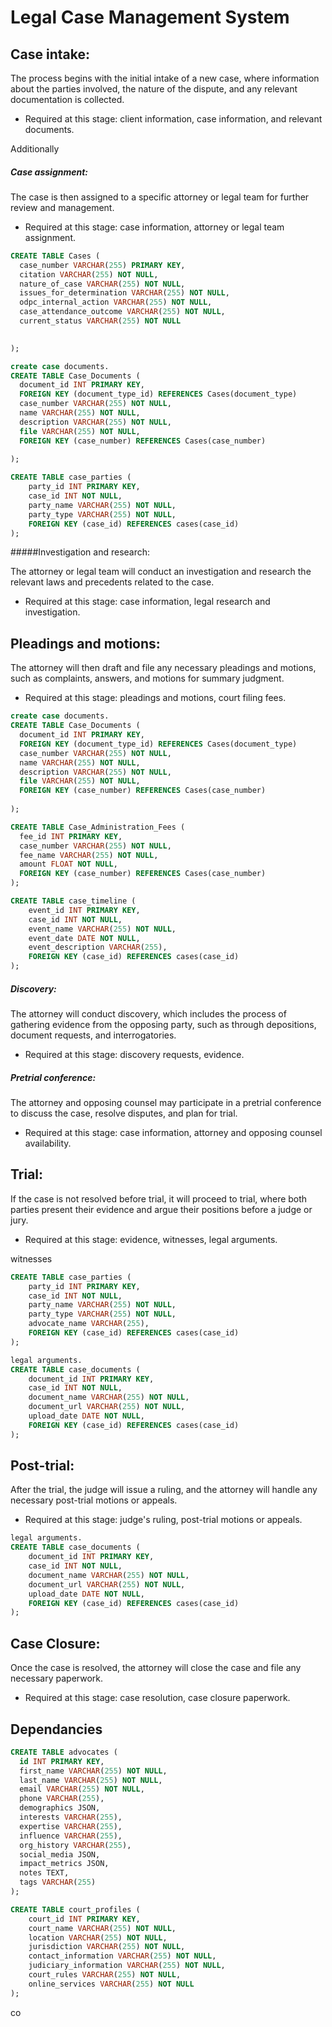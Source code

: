 # Legal Case Management System

## Case intake: 

The process begins with the initial intake of a new case, where information about the parties involved, the nature of the dispute, and any relevant documentation is collected.

- Required at this stage: client information, case information, and relevant documents.


Additionally

##### Case assignment: 
The case is then assigned to a specific attorney or legal team for further review and management.

- Required at this stage: case information, attorney or legal team assignment.
```sql
CREATE TABLE Cases (
  case_number VARCHAR(255) PRIMARY KEY,
  citation VARCHAR(255) NOT NULL,
  nature_of_case VARCHAR(255) NOT NULL,
  issues_for_determination VARCHAR(255) NOT NULL,
  odpc_internal_action VARCHAR(255) NOT NULL,
  case_attendance_outcome VARCHAR(255) NOT NULL,
  current_status VARCHAR(255) NOT NULL
 

);
```

```sql
create case documents.
CREATE TABLE Case_Documents (
  document_id INT PRIMARY KEY,
  FOREIGN KEY (document_type_id) REFERENCES Cases(document_type)
  case_number VARCHAR(255) NOT NULL,
  name VARCHAR(255) NOT NULL,
  description VARCHAR(255) NOT NULL,
  file VARCHAR(255) NOT NULL,
  FOREIGN KEY (case_number) REFERENCES Cases(case_number)
  
);
```

```sql
CREATE TABLE case_parties (
    party_id INT PRIMARY KEY,
    case_id INT NOT NULL,
    party_name VARCHAR(255) NOT NULL,
    party_type VARCHAR(255) NOT NULL,
    FOREIGN KEY (case_id) REFERENCES cases(case_id)
);
```





#####Investigation and research: 

The attorney or legal team will conduct an investigation and research the relevant laws and precedents related to the case.

- Required at this stage: case information, legal research and investigation.

## Pleadings and motions: 

The attorney will then draft and file any necessary pleadings and motions, such as complaints, answers, and motions for summary judgment.

- Required at this stage: pleadings and motions, court filing fees.




```sql
create case documents.
CREATE TABLE Case_Documents (
  document_id INT PRIMARY KEY,
  FOREIGN KEY (document_type_id) REFERENCES Cases(document_type)
  case_number VARCHAR(255) NOT NULL,
  name VARCHAR(255) NOT NULL,
  description VARCHAR(255) NOT NULL,
  file VARCHAR(255) NOT NULL,
  FOREIGN KEY (case_number) REFERENCES Cases(case_number)
  
);
```

```sql
CREATE TABLE Case_Administration_Fees (
  fee_id INT PRIMARY KEY,
  case_number VARCHAR(255) NOT NULL,
  fee_name VARCHAR(255) NOT NULL,
  amount FLOAT NOT NULL,
  FOREIGN KEY (case_number) REFERENCES Cases(case_number)
);
```

```sql
CREATE TABLE case_timeline (
    event_id INT PRIMARY KEY,
    case_id INT NOT NULL,
    event_name VARCHAR(255) NOT NULL,
    event_date DATE NOT NULL,
    event_description VARCHAR(255),
    FOREIGN KEY (case_id) REFERENCES cases(case_id)
);
```

##### Discovery: 

The attorney will conduct discovery, which includes the process of gathering evidence from the opposing party, such as through depositions, document requests, and interrogatories.

- Required at this stage: discovery requests, evidence.

##### Pretrial conference: 

The attorney and opposing counsel may participate in a pretrial conference to discuss the case, resolve disputes, and plan for trial.

- Required at this stage: case information, attorney and opposing counsel availability.

## Trial: 

If the case is not resolved before trial, it will proceed to trial, where both parties present their evidence and argue their positions before a judge or jury.

- Required at this stage: evidence, witnesses, legal arguments.

witnesses
```sql
CREATE TABLE case_parties (
    party_id INT PRIMARY KEY,
    case_id INT NOT NULL,
    party_name VARCHAR(255) NOT NULL,
    party_type VARCHAR(255) NOT NULL,
    advocate_name VARCHAR(255),
    FOREIGN KEY (case_id) REFERENCES cases(case_id)
);

```
```sql
legal arguments.
CREATE TABLE case_documents (
    document_id INT PRIMARY KEY,
    case_id INT NOT NULL,
    document_name VARCHAR(255) NOT NULL,
    document_url VARCHAR(255) NOT NULL,
    upload_date DATE NOT NULL,
    FOREIGN KEY (case_id) REFERENCES cases(case_id)
);
```


## Post-trial: 

After the trial, the judge will issue a ruling, and the attorney will handle any necessary post-trial motions or appeals.

- Required at this stage: judge's ruling, post-trial motions or appeals.

```sql
legal arguments.
CREATE TABLE case_documents (
    document_id INT PRIMARY KEY,
    case_id INT NOT NULL,
    document_name VARCHAR(255) NOT NULL,
    document_url VARCHAR(255) NOT NULL,
    upload_date DATE NOT NULL,
    FOREIGN KEY (case_id) REFERENCES cases(case_id)
);
```

##  Case Closure: 

Once the case is resolved, the attorney will close the case and file any necessary paperwork.

- Required at this stage: case resolution, case closure paperwork.

## Dependancies


```sql
CREATE TABLE advocates (
  id INT PRIMARY KEY,
  first_name VARCHAR(255) NOT NULL,
  last_name VARCHAR(255) NOT NULL,
  email VARCHAR(255) NOT NULL,
  phone VARCHAR(255),
  demographics JSON,
  interests VARCHAR(255),
  expertise VARCHAR(255),
  influence VARCHAR(255),
  org_history VARCHAR(255),
  social_media JSON,
  impact_metrics JSON,
  notes TEXT,
  tags VARCHAR(255)
);

```

```sql
CREATE TABLE court_profiles (
    court_id INT PRIMARY KEY,
    court_name VARCHAR(255) NOT NULL,
    location VARCHAR(255) NOT NULL,
    jurisdiction VARCHAR(255) NOT NULL,
    contact_information VARCHAR(255) NOT NULL,
    judiciary_information VARCHAR(255) NOT NULL,
    court_rules VARCHAR(255) NOT NULL,
    online_services VARCHAR(255) NOT NULL
);


```

co